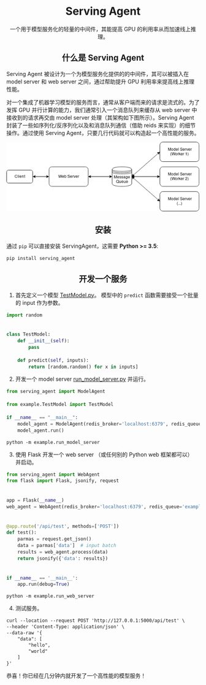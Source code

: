 <h1 align="center">Serving Agent</h1>

<p align="center">
一个用于模型服务化的轻量的中间件，其能提高 GPU 的利用率从而加速线上推理。
</p>

<h2 align="center">什么是 Serving Agent</h2>

Serving Agent 被设计为一个为模型服务化提供的的中间件，其可以被插入在 model server 和 web server 之间，通过帮助提升 GPU 利用率来提高线上推理性能。

对一个集成了机器学习模型的服务而言，通常从客户端而来的请求是流式的。为了发挥 GPU 并行计算的能力，我们通常引入一个消息队列来缓存从 web server 中接收到的请求再交由 model server 处理（其架构如下图所示）。Serving Agent 封装了一些如序列化/反序列化以及和消息队列通信（借助 reids 来实现）的细节操作。通过使用 Serving Agent，只要几行代码就可以构造起一个高性能的服务。

![model serving architecture](img/architecture.png)

<h2 align="center">安装</h2>

通过 `pip` 可以直接安装 ServingAgent，这需要 **Python >= 3.5**:

```bash
pip install serving_agent 
```

<h2 align="center">开发一个服务</h2>

1. 首先定义一个模型 [TestModel.py](./example/TestModel.py)。 模型中的 `predict` 函数需要接受一个批量的 input 作为参数。

```python
import random


class TestModel:
    def __init__(self):
        pass

    def predict(self, inputs):
        return [random.random() for x in inputs]
```

2. 开发一个 model server [run_model_server.py](./example/run_model_server.py) 并运行。

```python
from serving_agent import ModelAgent

from example.TestModel import TestModel

if __name__ == "__main__":
    model_agent = ModelAgent(redis_broker='localhost:6379', redis_queue='example', model_class=TestModel, collection=True, collection_limit=24000)
    model_agent.run()
```

```shell
python -m example.run_model_server
```

3. 使用 Flask 开发一个 web server （或任何别的 Python web 框架都可以） 并启动。

```python
from serving_agent import WebAgent
from flask import Flask, jsonify, request


app = Flask(__name__)
web_agent = WebAgent(redis_broker='localhost:6379', redis_queue='example')


@app.route('/api/test', methods=['POST'])
def test():
    parmas = request.get_json()
    data = parmas['data']  # input batch
    results = web_agent.process(data)
    return jsonify({'data': results})


if __name__ == '__main__':
    app.run(debug=True)
```

```shell
python -m example.run_web_server
```

4. 测试服务。

```shell
curl --location --request POST 'http://127.0.0.1:5000/api/test' \
--header 'Content-Type: application/json' \
--data-raw '{
    "data": [
        "hello",
        "world"
    ]
}'
```

恭喜！你已经在几分钟内就开发了一个高性能的模型服务！